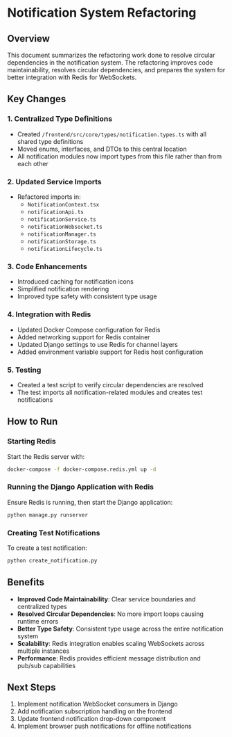 # Notification System Refactoring

## Overview

This document summarizes the refactoring work done to resolve circular dependencies in the notification system. The refactoring improves code maintainability, resolves circular dependencies, and prepares the system for better integration with Redis for WebSockets.

## Key Changes

### 1. Centralized Type Definitions

- Created `/frontend/src/core/types/notification.types.ts` with all shared type definitions
- Moved enums, interfaces, and DTOs to this central location
- All notification modules now import types from this file rather than from each other

### 2. Updated Service Imports

- Refactored imports in:
  - `NotificationContext.tsx`
  - `notificationApi.ts`
  - `notificationService.ts`
  - `notificationWebsocket.ts`
  - `notificationManager.ts`
  - `notificationStorage.ts`
  - `notificationLifecycle.ts`

### 3. Code Enhancements

- Introduced caching for notification icons
- Simplified notification rendering
- Improved type safety with consistent type usage

### 4. Integration with Redis

- Updated Docker Compose configuration for Redis
- Added networking support for Redis container
- Updated Django settings to use Redis for channel layers
- Added environment variable support for Redis host configuration

### 5. Testing

- Created a test script to verify circular dependencies are resolved
- The test imports all notification-related modules and creates test notifications

## How to Run

### Starting Redis

Start the Redis server with:

```bash
docker-compose -f docker-compose.redis.yml up -d
```

### Running the Django Application with Redis

Ensure Redis is running, then start the Django application:

```bash
python manage.py runserver
```

### Creating Test Notifications

To create a test notification:

```bash
python create_notification.py
```

## Benefits

- **Improved Code Maintainability**: Clear service boundaries and centralized types
- **Resolved Circular Dependencies**: No more import loops causing runtime errors
- **Better Type Safety**: Consistent type usage across the entire notification system
- **Scalability**: Redis integration enables scaling WebSockets across multiple instances
- **Performance**: Redis provides efficient message distribution and pub/sub capabilities

## Next Steps

1. Implement notification WebSocket consumers in Django
2. Add notification subscription handling on the frontend
3. Update frontend notification drop-down component
4. Implement browser push notifications for offline notifications